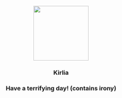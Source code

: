 <p align="center">
    <img src="https://raw.githubusercontent.com/PokeAPI/sprites/master/sprites/pokemon/281.png" width="150" height="150">
</p>
<h3 align="center"> <b>Kirlia</b></h3>
<h3 align="center">Have a terrifying day! (contains irony)</h3>
